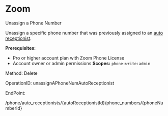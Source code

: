 #     Zoom


Unassign a Phone Number

Unassign a specific phone number that was previously assigned to an [auto receptionist](https://support.zoom.us/hc/en-us/articles/360021121312-Managing-Auto-Receptionists-and-Interactive-Voice-Response-IVR-). 

**Prerequisites:**
* Pro or higher account plan with Zoom Phone License
* Account owner or admin permissions
**Scopes:** `phone:write:admin` 



Method: Delete

OperationID: unassignAPhoneNumAutoReceptionist

EndPoint:

/phone/auto_receptionists/{autoReceptionistId}/phone_numbers/{phoneNumberId}
